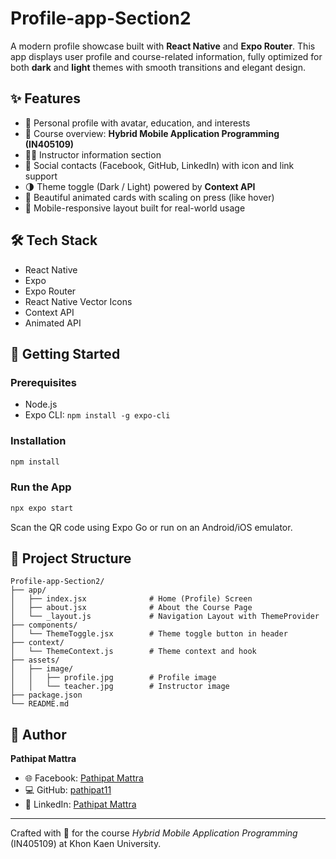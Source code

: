 # Profile-app-Section2

A modern profile showcase built with **React Native** and **Expo Router**. This app displays user profile and course-related information, fully optimized for both **dark** and **light** themes with smooth transitions and elegant design.

## ✨ Features

* 👤 Personal profile with avatar, education, and interests
* 📘 Course overview: **Hybrid Mobile Application Programming (IN405109)**
* 👨‍🏫 Instructor information section
* 🔗 Social contacts (Facebook, GitHub, LinkedIn) with icon and link support
* 🌗 Theme toggle (Dark / Light) powered by **Context API**
* 🎨 Beautiful animated cards with scaling on press (like hover)
* 📱 Mobile-responsive layout built for real-world usage

## 🛠️ Tech Stack

* React Native
* Expo
* Expo Router
* React Native Vector Icons
* Context API
* Animated API

## 🚀 Getting Started

### Prerequisites

* Node.js
* Expo CLI: `npm install -g expo-cli`

### Installation

```bash
npm install
```

### Run the App

```bash
npx expo start
```

Scan the QR code using Expo Go or run on an Android/iOS emulator.

## 📁 Project Structure

```
Profile-app-Section2/
├── app/
│   ├── index.jsx              # Home (Profile) Screen
│   ├── about.jsx              # About the Course Page
│   └── _layout.js             # Navigation Layout with ThemeProvider
├── components/
│   └── ThemeToggle.jsx        # Theme toggle button in header
├── context/
│   └── ThemeContext.js        # Theme context and hook
├── assets/
│   ├── image/
│   │   ├── profile.jpg        # Profile image
│   │   └── teacher.jpg        # Instructor image
├── package.json
└── README.md
```

## 👤 Author

**Pathipat Mattra**

* 🌐 Facebook: [Pathipat Mattra](https://facebook.com/pathipat.mattra)
* 💻 GitHub: [pathipat11](https://github.com/pathipat11)
* 💼 LinkedIn: [Pathipat Mattra](https://linkedin.com/in/viixl)

---

Crafted with 💙 for the course *Hybrid Mobile Application Programming* (IN405109) at Khon Kaen University.
